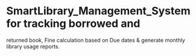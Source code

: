 # SmartLibrary_Management_System for tracking borrowed and
returned book, Fine calculation based on Due dates & generate
monthly library usage reports.
